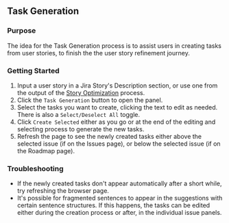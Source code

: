 ## Task Generation  
### Purpose  
The idea for the Task Generation process is to assist users in creating tasks from user stories, to finish the the user story refinement journey.  

### Getting Started  
1. Input a user story in a Jira Story's Description section, or use one from the output of the [Story Optimization](https://aricmonary.github.io/AI4AgileJiraCloudApp/help/story-optimization.html) process.
2. Click the `Task Generation` button to open the panel.
3. Select the tasks you want to create, clicking the text to edit as needed. There is also a `Select/Deselect All` toggle.
4. Click `Create Selected` either as you go or at the end of the editing and selecting process to generate the new tasks.
5. Refresh the page to see the newly created tasks either above the selected issue (if on the Issues page), or below the selected issue (if on the Roadmap page).  

### Troubleshooting  
- If the newly created tasks don't appear automatically after a short while, try refreshing the browser page.
- It's possible for fragmented sentences to appear in the suggestions with certain sentence structures. If this happens, the tasks can be edited either during the creation process or after, in the individual issue panels.
